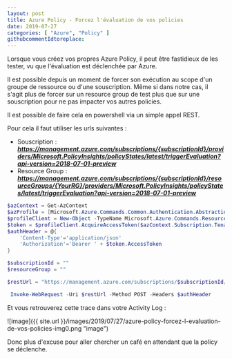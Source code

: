 ```yaml
---
layout: post
title: Azure Policy - Forcez l'évaluation de vos policies
date: 2019-07-27
categories: [ "Azure", "Policy" ]
githubcommentIdtoreplace: 
---
```

Lorsque vous créez vos propres Azure Policy, il peut être fastidieux de les tester, vu que l'évaluation est déclenchée par Azure.

Il est possible depuis un moment de forcer son exécution au scope d'un groupe de ressource ou d'une souscription. Même si dans notre cas, il s'agit plus de forcer sur un resource group de test plus que sur une souscription pour ne pas impacter vos autres policies.

Il est possible de faire cela en powershell via un simple appel REST.

Pour cela il faut utiliser les urls suivantes :

- Souscription : ***<https://management.azure.com/subscriptions/{subscriptionId}/providers/Microsoft.PolicyInsights/policyStates/latest/triggerEvaluation?api-version=2018-07-01-preview>***
- Resource Group : ***<https://management.azure.com/subscriptions/{subscriptionId}/resourceGroups/{YourRG}/providers/Microsoft.PolicyInsights/policyStates/latest/triggerEvaluation?api-version=2018-07-01-preview>***

```powershell
$azContext = Get-AzContext
$azProfile = [Microsoft.Azure.Commands.Common.Authentication.Abstractions.AzureRmProfileProvider]::Instance.Profile
$profileClient = New-Object -TypeName Microsoft.Azure.Commands.ResourceManager.Common.RMProfileClient -ArgumentList ($azProfile)
$token = $profileClient.AcquireAccessToken($azContext.Subscription.TenantId)
$authHeader = @{
    'Content-Type'='application/json'
    'Authorization'='Bearer ' + $token.AccessToken
}

$subscriptionId = ""
$resourceGroup = ""

$restUrl = "https://management.azure.com/subscriptions/$subscriptionId/resourceGroups/$resourceGroup/providers/Microsoft.PolicyInsights/policyStates/latest/triggerEvaluation?api-version=2018-07-01-preview"

 Invoke-WebRequest -Uri $restUrl -Method POST -Headers $authHeader
```

Et vous retrouverez cette trace dans votre Activity Log :

![image]({{ site.url }}/images/2019/07/27/azure-policy-forcez-l-evaluation-de-vos-policies-img0.png "image")

Donc plus d'excuse pour aller chercher un café en attendant que la policy se déclenche.
